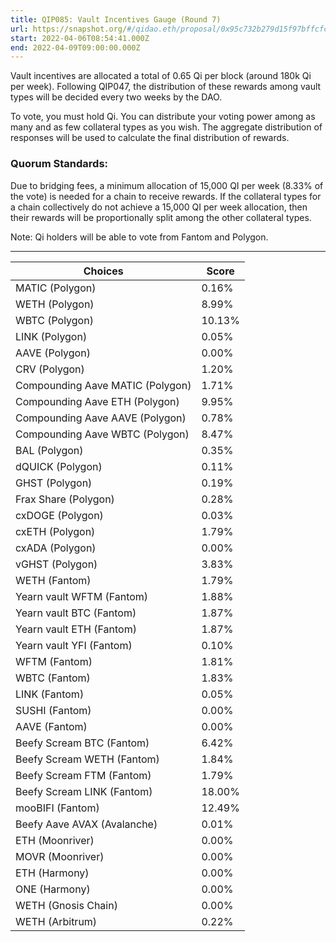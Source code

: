 ```yaml
---
title: QIP085: Vault Incentives Gauge (Round 7)
url: https://snapshot.org/#/qidao.eth/proposal/0x95c732b279d15f97bffcfc8c1105774e3c46306c6eec4f6512af3a49f9b4b665
start: 2022-04-06T08:54:41.000Z
end: 2022-04-09T09:00:00.000Z
---
```

Vault incentives are allocated a total of 0.65 Qi per block (around 180k Qi per week). Following QIP047, the distribution of these rewards among vault types will be decided every two weeks by the DAO.

To vote, you must hold Qi. You can distribute your voting power among as many and as few collateral types as you wish. The aggregate distribution of responses will be used to calculate the final distribution of rewards.

### Quorum Standards:

Due to bridging fees, a minimum allocation of 15,000 QI per week (8.33% of the vote) is needed for a chain to receive rewards. If the collateral types for a chain collectively do not achieve a 15,000 QI per week allocation, then their rewards will be proportionally split among the other collateral types.

Note: Qi holders will be able to vote from Fantom and Polygon.

---
| Choices | Score |
| --- | --- |
| MATIC (Polygon) | 0.16% |
| WETH (Polygon) | 8.99% |
| WBTC (Polygon) | 10.13% |
| LINK (Polygon) | 0.05% |
| AAVE (Polygon) | 0.00% |
| CRV (Polygon) | 1.20% |
| Compounding Aave MATIC (Polygon) | 1.71% |
| Compounding Aave ETH (Polygon) | 9.95% |
| Compounding Aave AAVE (Polygon) | 0.78% |
| Compounding Aave WBTC (Polygon) | 8.47% |
| BAL (Polygon) | 0.35% |
| dQUICK (Polygon) | 0.11% |
| GHST (Polygon) | 0.19% |
| Frax Share (Polygon) | 0.28% |
| cxDOGE (Polygon) | 0.03% |
| cxETH (Polygon) | 1.79% |
| cxADA (Polygon) | 0.00% |
| vGHST (Polygon) | 3.83% |
| WETH (Fantom) | 1.79% |
| Yearn vault WFTM (Fantom) | 1.88% |
| Yearn vault BTC (Fantom) | 1.87% |
| Yearn vault ETH (Fantom) | 1.87% |
| Yearn vault YFI (Fantom) | 0.10% |
| WFTM (Fantom) | 1.81% |
| WBTC (Fantom) | 1.83% |
| LINK (Fantom) | 0.05% |
| SUSHI (Fantom) | 0.00% |
| AAVE (Fantom) | 0.00% |
| Beefy Scream BTC (Fantom) | 6.42% |
| Beefy Scream WETH (Fantom) | 1.84% |
| Beefy Scream FTM (Fantom) | 1.79% |
| Beefy Scream LINK (Fantom) | 18.00% |
| mooBIFI (Fantom) | 12.49% |
| Beefy Aave AVAX (Avalanche) | 0.01% |
| ETH (Moonriver) | 0.00% |
| MOVR (Moonriver) | 0.00% |
| ETH (Harmony) | 0.00% |
| ONE (Harmony) | 0.00% |
| WETH (Gnosis Chain) | 0.00% |
| WETH (Arbitrum) | 0.22% |

